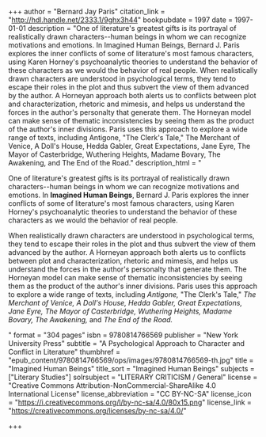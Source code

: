 +++
author = "Bernard Jay Paris"
citation_link = "http://hdl.handle.net/2333.1/9ghx3h44"
bookpubdate = 1997
date = 1997-01-01
description = "One of literature's greatest gifts is its portrayal of realistically drawn characters--human beings in whom we can recognize motivations and emotions. In Imagined Human Beings, Bernard J. Paris explores the inner conflicts of some of literature's most famous characters, using Karen Horney's psychoanalytic theories to understand the behavior of these characters as we would the behavior of real people. When realistically drawn characters are understood in psychological terms, they tend to escape their roles in the plot and thus subvert the view of them advanced by the author. A Horneyan approach both alerts us to conflicts between plot and characterization, rhetoric and mimesis, and helps us understand the forces in the author's personalty that generate them. The Horneyan model can make sense of thematic inconsistencies by seeing them as the product of the author's inner divisions. Paris uses this approach to explore a wide range of texts, including Antigone, \"The Clerk's Tale,\" The Merchant of Venice, A Doll's House, Hedda Gabler, Great Expectations, Jane Eyre, The Mayor of Casterbridge, Wuthering Heights, Madame Bovary, The Awakening, and The End of the Road."
description_html = "<p>One of literature's greatest gifts is its portrayal of realistically drawn characters--human beings in whom we can recognize motivations and emotions. In <b>Imagined Human Beings</b>, Bernard J. Paris explores the inner conflicts of some of literature's most famous characters, using Karen Horney's psychoanalytic theories to understand the behavior of these characters as we would the behavior of real people.</p> <p>When realistically drawn characters are understood in psychological terms, they tend to escape their roles in the plot and thus subvert the view of them advanced by the author. A Horneyan approach both alerts us to conflicts between plot and characterization, rhetoric and mimesis, and helps us understand the forces in the author's personalty that generate them. The Horneyan model can make sense of thematic inconsistencies by seeing them as the product of the author's inner divisions. Paris uses this approach to explore a wide range of texts, including <i>Antigone, </i> \"The Clerk's Tale,\" <i>The Merchant of Venice, A Doll's House, Hedda Gabler, Great Expectations, Jane Eyre, The Mayor of Casterbridge, Wuthering Heights, Madame Bovary, The Awakening, </i>and <i>The End of the Road.</i></p>"
format = "304 pages"
isbn = 9780814766569
publisher = "New York University Press"
subtitle = "A Psychological Approach to Character and Conflict in Literature"
thumbhref = "epub_content/9780814766569/ops/images/9780814766569-th.jpg"
title = "Imagined Human Beings"
title_sort = "Imagined Human Beings"
subjects = ["Literary Studies"]
solrsubject = "LITERARY CRITICISM / General"
license = "Creative Commons Attribution-NonCommercial-ShareAlike 4.0 International License"
license_abbreviation = "CC BY-NC-SA"
license_icon = "https://i.creativecommons.org/l/by-nc-sa/4.0/80x15.png"
license_link = "https://creativecommons.org/licenses/by-nc-sa/4.0/"

+++
